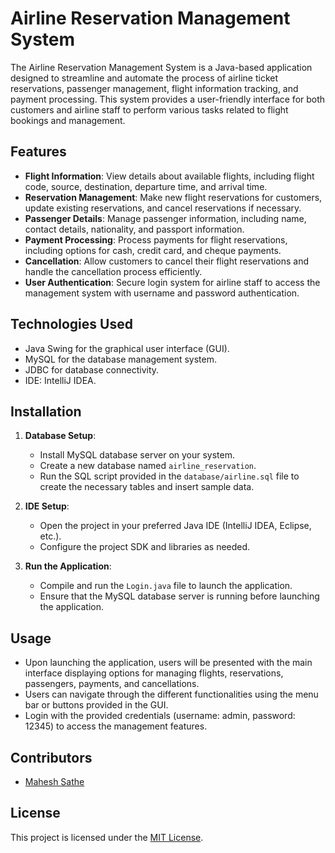 # Airline Reservation Management System

The Airline Reservation Management System is a Java-based application designed to streamline and automate the process of airline ticket reservations, passenger management, flight information tracking, and payment processing. This system provides a user-friendly interface for both customers and airline staff to perform various tasks related to flight bookings and management.

## Features

- **Flight Information**: View details about available flights, including flight code, source, destination, departure time, and arrival time.
- **Reservation Management**: Make new flight reservations for customers, update existing reservations, and cancel reservations if necessary.
- **Passenger Details**: Manage passenger information, including name, contact details, nationality, and passport information.
- **Payment Processing**: Process payments for flight reservations, including options for cash, credit card, and cheque payments.
- **Cancellation**: Allow customers to cancel their flight reservations and handle the cancellation process efficiently.
- **User Authentication**: Secure login system for airline staff to access the management system with username and password authentication.

## Technologies Used

- Java Swing for the graphical user interface (GUI).
- MySQL for the database management system.
- JDBC for database connectivity.
- IDE: IntelliJ IDEA.

## Installation

1. **Database Setup**:
   - Install MySQL database server on your system.
   - Create a new database named `airline_reservation`.
   - Run the SQL script provided in the `database/airline.sql` file to create the necessary tables and insert sample data.

2. **IDE Setup**:
   - Open the project in your preferred Java IDE (IntelliJ IDEA, Eclipse, etc.).
   - Configure the project SDK and libraries as needed.

3. **Run the Application**:
   - Compile and run the `Login.java` file to launch the application.
   - Ensure that the MySQL database server is running before launching the application.

## Usage

- Upon launching the application, users will be presented with the main interface displaying options for managing flights, reservations, passengers, payments, and cancellations.
- Users can navigate through the different functionalities using the menu bar or buttons provided in the GUI.
- Login with the provided credentials (username: admin, password: 12345) to access the management features.

## Contributors

- [Mahesh Sathe](https://github.com/maheshsathe07)

## License

This project is licensed under the [MIT License](LICENSE).
